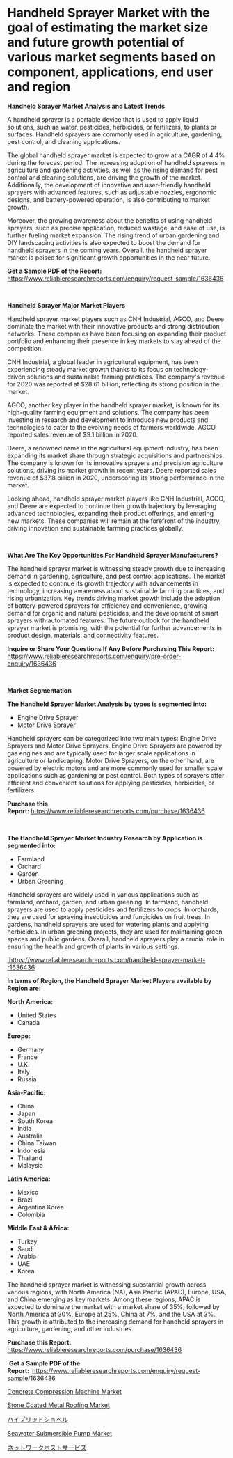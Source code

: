 <p><h1>Handheld Sprayer Market with the goal of estimating the market size and future growth potential of various market segments based on component, applications, end user and region</h1></p><p><strong>Handheld Sprayer Market Analysis and Latest Trends</strong></p>
<p><p>A handheld sprayer is a portable device that is used to apply liquid solutions, such as water, pesticides, herbicides, or fertilizers, to plants or surfaces. Handheld sprayers are commonly used in agriculture, gardening, pest control, and cleaning applications.</p><p>The global handheld sprayer market is expected to grow at a CAGR of 4.4% during the forecast period. The increasing adoption of handheld sprayers in agriculture and gardening activities, as well as the rising demand for pest control and cleaning solutions, are driving the growth of the market. Additionally, the development of innovative and user-friendly handheld sprayers with advanced features, such as adjustable nozzles, ergonomic designs, and battery-powered operation, is also contributing to market growth.</p><p>Moreover, the growing awareness about the benefits of using handheld sprayers, such as precise application, reduced wastage, and ease of use, is further fueling market expansion. The rising trend of urban gardening and DIY landscaping activities is also expected to boost the demand for handheld sprayers in the coming years. Overall, the handheld sprayer market is poised for significant growth opportunities in the near future.</p></p>
<p><strong>Get a Sample PDF of the Report:&nbsp;</strong> <a href="https://www.reliableresearchreports.com/enquiry/request-sample/1636436">https://www.reliableresearchreports.com/enquiry/request-sample/1636436</a></p>
<p>&nbsp;</p>
<p><strong>Handheld Sprayer Major Market Players</strong></p>
<p><p>Handheld sprayer market players such as CNH Industrial, AGCO, and Deere dominate the market with their innovative products and strong distribution networks. These companies have been focusing on expanding their product portfolio and enhancing their presence in key markets to stay ahead of the competition.</p><p>CNH Industrial, a global leader in agricultural equipment, has been experiencing steady market growth thanks to its focus on technology-driven solutions and sustainable farming practices. The company's revenue for 2020 was reported at $28.61 billion, reflecting its strong position in the market.</p><p>AGCO, another key player in the handheld sprayer market, is known for its high-quality farming equipment and solutions. The company has been investing in research and development to introduce new products and technologies to cater to the evolving needs of farmers worldwide. AGCO reported sales revenue of $9.1 billion in 2020.</p><p>Deere, a renowned name in the agricultural equipment industry, has been expanding its market share through strategic acquisitions and partnerships. The company is known for its innovative sprayers and precision agriculture solutions, driving its market growth in recent years. Deere reported sales revenue of $37.8 billion in 2020, underscoring its strong performance in the market.</p><p>Looking ahead, handheld sprayer market players like CNH Industrial, AGCO, and Deere are expected to continue their growth trajectory by leveraging advanced technologies, expanding their product offerings, and entering new markets. These companies will remain at the forefront of the industry, driving innovation and sustainable farming practices globally.</p></p>
<p>&nbsp;</p>
<p><strong>What Are The Key Opportunities For Handheld Sprayer Manufacturers?</strong></p>
<p><p>The handheld sprayer market is witnessing steady growth due to increasing demand in gardening, agriculture, and pest control applications. The market is expected to continue its growth trajectory with advancements in technology, increasing awareness about sustainable farming practices, and rising urbanization. Key trends driving market growth include the adoption of battery-powered sprayers for efficiency and convenience, growing demand for organic and natural pesticides, and the development of smart sprayers with automated features. The future outlook for the handheld sprayer market is promising, with the potential for further advancements in product design, materials, and connectivity features.</p></p>
<p><strong>Inquire or Share Your Questions If Any Before Purchasing This Report:</strong> <a href="https://www.reliableresearchreports.com/enquiry/pre-order-enquiry/1636436">https://www.reliableresearchreports.com/enquiry/pre-order-enquiry/1636436</a></p>
<p>&nbsp;</p>
<p><strong>Market Segmentation</strong></p>
<p><strong>The Handheld Sprayer Market Analysis by types is segmented into:</strong></p>
<p><ul><li>Engine Drive Sprayer</li><li>Motor Drive Sprayer</li></ul></p>
<p><p>Handheld sprayers can be categorized into two main types: Engine Drive Sprayers and Motor Drive Sprayers. Engine Drive Sprayers are powered by gas engines and are typically used for larger scale applications in agriculture or landscaping. Motor Drive Sprayers, on the other hand, are powered by electric motors and are more commonly used for smaller scale applications such as gardening or pest control. Both types of sprayers offer efficient and convenient solutions for applying pesticides, herbicides, or fertilizers.</p></p>
<p><strong>Purchase this Report:&nbsp;</strong><a href="https://www.reliableresearchreports.com/purchase/1636436">https://www.reliableresearchreports.com/purchase/1636436</a></p>
<p>&nbsp;</p>
<p><strong>The Handheld Sprayer Market Industry Research by Application is segmented into:</strong></p>
<p><ul><li>Farmland</li><li>Orchard</li><li>Garden</li><li>Urban Greening</li></ul></p>
<p><p>Handheld sprayers are widely used in various applications such as farmland, orchard, garden, and urban greening. In farmland, handheld sprayers are used to apply pesticides and fertilizers to crops. In orchards, they are used for spraying insecticides and fungicides on fruit trees. In gardens, handheld sprayers are used for watering plants and applying herbicides. In urban greening projects, they are used for maintaining green spaces and public gardens. Overall, handheld sprayers play a crucial role in ensuring the health and growth of plants in various settings.</p></p>
<p><a href="https://www.reliableresearchreports.com/handheld-sprayer-market-r1636436">&nbsp;https://www.reliableresearchreports.com/handheld-sprayer-market-r1636436</a></p>
<p><strong>In terms of Region, the Handheld Sprayer Market Players available by Region are:</strong></p>
<p>
    <p> <strong> North America: </strong>
        <ul>
            <li>United States</li>
            <li>Canada</li>
        </ul>
        </p> 
    <p> <strong> Europe: </strong>
        <ul>
            <li>Germany</li>
            <li>France</li>
            <li>U.K.</li>
            <li>Italy</li>
            <li>Russia</li>
        </ul>
        </p> 
    <p> <strong> Asia-Pacific: </strong>
        <ul>
            <li>China</li>
            <li>Japan</li>
            <li>South Korea</li>
            <li>India</li>
            <li>Australia</li>
            <li>China Taiwan</li>
            <li>Indonesia</li>
            <li>Thailand</li>
            <li>Malaysia</li>
        </ul>
        </p> 
    <p> <strong> Latin America: </strong>
        <ul>
            <li>Mexico</li>
            <li>Brazil</li>
            <li>Argentina Korea</li>
            <li>Colombia</li>
        </ul>
        </p> 
    <p> <strong> Middle East & Africa: </strong>
        <ul>
            <li>Turkey</li>
            <li>Saudi</li>
            <li>Arabia</li>
            <li>UAE</li>
            <li>Korea</li>
        </ul>
    </p>
    </p>
<p><p>The handheld sprayer market is witnessing substantial growth across various regions, with North America (NA), Asia Pacific (APAC), Europe, USA, and China emerging as key markets. Among these regions, APAC is expected to dominate the market with a market share of 35%, followed by North America at 30%, Europe at 25%, China at 7%, and the USA at 3%. This growth is attributed to the increasing demand for handheld sprayers in agriculture, gardening, and other industries.</p></p>
<p><strong>Purchase this Report: </strong><a href="https://www.reliableresearchreports.com/purchase/1636436">https://www.reliableresearchreports.com/purchase/1636436</a></p>
<p>&nbsp;<strong>Get a Sample PDF of the Report:&nbsp;&nbsp;</strong><a href="https://www.reliableresearchreports.com/enquiry/request-sample/1636436">https://www.reliableresearchreports.com/enquiry/request-sample/1636436</a></p>
<p><strong></strong></p>
<p><p><a href="https://github.com/ruddyyedelwadw/Market-Research-Report-List-2/blob/main/concrete-compression-machine-market.md">Concrete Compression Machine Market</a></p><p><a href="https://issuu.com/reportprime-2/docs/stone-coated-metal-roofing-market-size-2030.pptx">Stone Coated Metal Roofing Market</a></p><p><a href="https://github.com/SantosDicki04/Market-Research-Report-List-1/blob/main/611220027555.md">ハイブリッドショベル</a></p><p><a href="https://github.com/jaidynmorantestelletmjzya/Market-Research-Report-List-2/blob/main/seawater-submersible-pump-market.md">Seawater Submersible Pump Market</a></p><p><a href="https://github.com/moulafa/Market-Research-Report-List-1/blob/main/196537527554.md">ネットワークホストサービス</a></p></p>